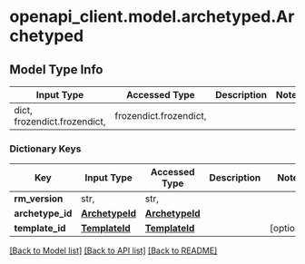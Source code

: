 # openapi_client.model.archetyped.Archetyped

## Model Type Info
Input Type | Accessed Type | Description | Notes
------------ | ------------- | ------------- | -------------
dict, frozendict.frozendict,  | frozendict.frozendict,  |  | 

### Dictionary Keys
Key | Input Type | Accessed Type | Description | Notes
------------ | ------------- | ------------- | ------------- | -------------
**rm_version** | str,  | str,  |  | 
**archetype_id** | [**ArchetypeId**](ArchetypeId.md) | [**ArchetypeId**](ArchetypeId.md) |  | 
**template_id** | [**TemplateId**](TemplateId.md) | [**TemplateId**](TemplateId.md) |  | [optional] 

[[Back to Model list]](../../README.md#documentation-for-models) [[Back to API list]](../../README.md#documentation-for-api-endpoints) [[Back to README]](../../README.md)

